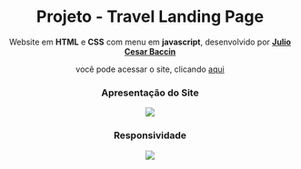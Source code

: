 <h1 align="center"> 
Projeto - Travel Landing Page
</h1>
 
 <p align="center">
 Website em <strong>HTML</strong> e <strong>CSS</strong> com menu em <strong>javascript</strong>, desenvolvido por <a target="_blank" rel="external" href="https://github.com/juliobaccin/"><strong>Julio Cesar Baccin</strong></a>
 </p>

<p align="center">
 você pode acessar o site, clicando <a href="https://juliobaccin.github.io/Projeto-Travel-landing-Page/">aqui</a>
</p>

<div align="center">
<h3> 
 Apresentação do Site
</h3>
<img src="https://github.com/juliobaccin/Projeto-Travel-landing-Page/blob/main/site.gif">
<h3>
  Responsividade
 </h3> 
<img src="https://github.com/juliobaccin/Projeto-Travel-landing-Page/blob/main/responsividade.gif">
</div>
 
